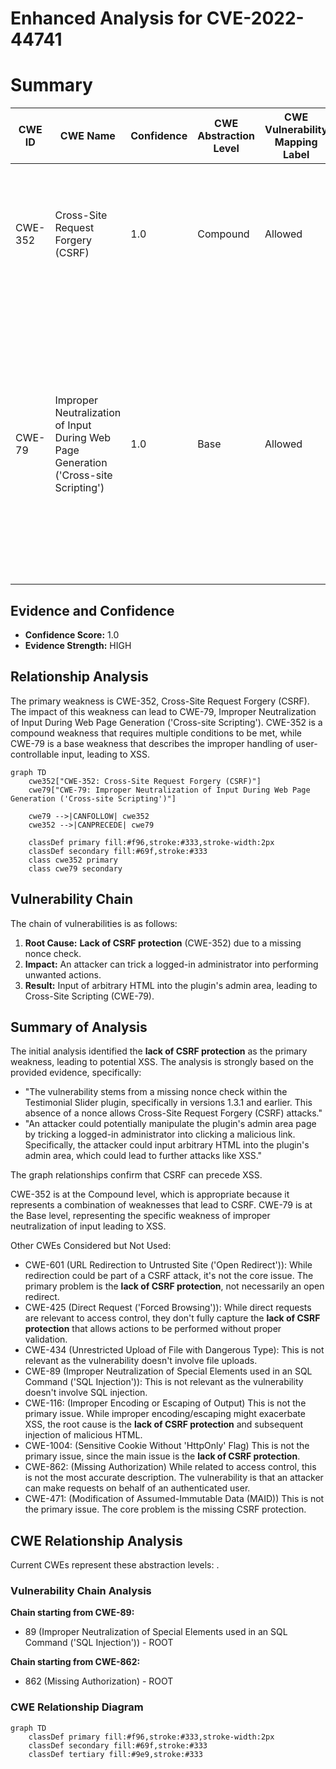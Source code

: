 # Enhanced Analysis for CVE-2022-44741

# Summary
| CWE ID | CWE Name | Confidence | CWE Abstraction Level | CWE Vulnerability Mapping Label | CWE-Vulnerability Mapping Notes |
|---|---|---|---|---|---|
| CWE-352 | Cross-Site Request Forgery (CSRF) | 1.0 | Compound | Allowed | Primary CWE.  The vulnerability stems from a **lack of CSRF protection** in the plugin, specifically the missing nonce check. |
| CWE-79 | Improper Neutralization of Input During Web Page Generation ('Cross-site Scripting') | 1.0 | Base | Allowed | Secondary CWE. The CSRF vulnerability can lead to Cross-Site Scripting (XSS) because an attacker could manipulate the plugin's admin area by tricking an admin into clicking a malicious link and inputting arbitrary HTML. |

## Evidence and Confidence

*   **Confidence Score:** 1.0
*   **Evidence Strength:** HIGH

## Relationship Analysis
The primary weakness is CWE-352, Cross-Site Request Forgery (CSRF). The impact of this weakness can lead to CWE-79, Improper Neutralization of Input During Web Page Generation ('Cross-site Scripting'). CWE-352 is a compound weakness that requires multiple conditions to be met, while CWE-79 is a base weakness that describes the improper handling of user-controllable input, leading to XSS.

```mermaid
graph TD
    cwe352["CWE-352: Cross-Site Request Forgery (CSRF)"]
    cwe79["CWE-79: Improper Neutralization of Input During Web Page Generation ('Cross-site Scripting')"]
    
    cwe79 -->|CANFOLLOW| cwe352
    cwe352 -->|CANPRECEDE| cwe79
    
    classDef primary fill:#f96,stroke:#333,stroke-width:2px
    classDef secondary fill:#69f,stroke:#333
    class cwe352 primary
    class cwe79 secondary
```

## Vulnerability Chain
The chain of vulnerabilities is as follows:
1.  **Root Cause:** **Lack of CSRF protection** (CWE-352) due to a missing nonce check.
2.  **Impact:** An attacker can trick a logged-in administrator into performing unwanted actions.
3.  **Result:** Input of arbitrary HTML into the plugin's admin area, leading to Cross-Site Scripting (CWE-79).

## Summary of Analysis
The initial analysis identified the **lack of CSRF protection** as the primary weakness, leading to potential XSS. The analysis is strongly based on the provided evidence, specifically:
*   "The vulnerability stems from a missing nonce check within the Testimonial Slider plugin, specifically in versions 1.3.1 and earlier. This absence of a nonce allows Cross-Site Request Forgery (CSRF) attacks."
*   "An attacker could potentially manipulate the plugin's admin area page by tricking a logged-in administrator into clicking a malicious link. Specifically, the attacker could input arbitrary HTML into the plugin's admin area, which could lead to further attacks like XSS."

The graph relationships confirm that CSRF can precede XSS.

CWE-352 is at the Compound level, which is appropriate because it represents a combination of weaknesses that lead to CSRF. CWE-79 is at the Base level, representing the specific weakness of improper neutralization of input leading to XSS.

Other CWEs Considered but Not Used:

*   CWE-601 (URL Redirection to Untrusted Site ('Open Redirect')): While redirection could be part of a CSRF attack, it's not the core issue. The primary problem is the **lack of CSRF protection**, not necessarily an open redirect.
*   CWE-425 (Direct Request ('Forced Browsing')): While direct requests are relevant to access control, they don't fully capture the **lack of CSRF protection** that allows actions to be performed without proper validation.
*   CWE-434 (Unrestricted Upload of File with Dangerous Type): This is not relevant as the vulnerability doesn't involve file uploads.
*   CWE-89 (Improper Neutralization of Special Elements used in an SQL Command ('SQL Injection')): This is not relevant as the vulnerability doesn't involve SQL injection.
*   CWE-116: (Improper Encoding or Escaping of Output) This is not the primary issue. While improper encoding/escaping might exacerbate XSS, the root cause is the **lack of CSRF protection** and subsequent injection of malicious HTML.
*   CWE-1004: (Sensitive Cookie Without 'HttpOnly' Flag) This is not the primary issue, since the main issue is the **lack of CSRF protection**.
*   CWE-862: (Missing Authorization) While related to access control, this is not the most accurate description. The vulnerability is that an attacker can make requests on behalf of an authenticated user.
*   CWE-471: (Modification of Assumed-Immutable Data (MAID)) This is not the primary issue. The core problem is the missing CSRF protection.


## CWE Relationship Analysis

Current CWEs represent these abstraction levels: .


### Vulnerability Chain Analysis

**Chain starting from CWE-89:**
- 89 (Improper Neutralization of Special Elements used in an SQL Command ('SQL Injection')) - ROOT


**Chain starting from CWE-862:**
- 862 (Missing Authorization) - ROOT



### CWE Relationship Diagram

```mermaid
graph TD
    classDef primary fill:#f96,stroke:#333,stroke-width:2px
    classDef secondary fill:#69f,stroke:#333
    classDef tertiary fill:#9e9,stroke:#333
```